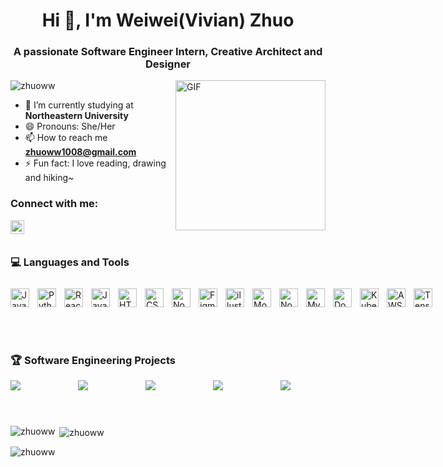 <h1 align="center">Hi 👋,  I'm Weiwei(Vivian) Zhuo</h1>
<h3 align="center">A passionate Software Engineer Intern, Creative Architect and Designer</h3>
<img align="right" alt="GIF" src="https://cdn.dribbble.com/users/1920348/screenshots/4332641/shot09.gif" height="240" />
<p align="left"> <img src="https://komarev.com/ghpvc/?username=zhuoww&label=Profile%20views&color=0e75b6&style=flat" alt="zhuoww" /> </p>

- 🔭 I’m currently studying at **Northeastern University**
- 😄 Pronouns: She/Her
- 📫 How to reach me **zhuoww1008@gmail.com**
- ⚡ Fun fact: I love reading, drawing and hiking~

### Connect with me:
[<img align="left" alt="Software Engineer | LinkedIn" width="22px" src="https://cdn.jsdelivr.net/npm/simple-icons@v3/icons/linkedin.svg" />][linkedin]

<br />

#

### 💻 Languages and Tools

<div style="display: flex; padding-top:10px;">
    <img align="left" alt="Java" width="30px" style="padding-right:10px;" src="https://cdn.jsdelivr.net/gh/devicons/devicon/icons/java/java-original.svg"/>
    <img align="left" alt="Python" width="30px" style="padding-right:10px;" src="https://cdn.jsdelivr.net/gh/devicons/devicon/icons/python/python-plain.svg" />
    <img align="left" alt="React" width="30px" style="padding-right:10px;" src="https://cdn.jsdelivr.net/gh/devicons/devicon/icons/react/react-original.svg" />
    <img align="left" alt="JavaScript" width="30px" style="padding-right:10px;" src="https://cdn.jsdelivr.net/gh/devicons/devicon/icons/javascript/javascript-plain.svg" />
    <img align="left" alt="HTML" width="30px" style="padding-right:10px;" src="https://cdn.jsdelivr.net/gh/devicons/devicon/icons/html5/html5-plain.svg" />
    <img align="left" alt="CSS" width="30px" style="padding-right:10px;" src="https://cdn.jsdelivr.net/gh/devicons/devicon/icons/css3/css3-plain.svg" />
    <img align="left" alt="NodeJS" width="30px" style="padding-right:10px;" src="https://cdn.jsdelivr.net/gh/devicons/devicon/icons/nodejs/nodejs-original.svg" />
    <img align="left" alt="Figma" width="30px" style="padding-right:10px;" src="https://cdn.jsdelivr.net/gh/devicons/devicon/icons/figma/figma-original.svg" />
    <img align="left" alt="illustrator" width="30px" style="padding-right:10px;" src="https://cdn.jsdelivr.net/gh/devicons/devicon/icons/illustrator/illustrator-line.svg" />
    <img align="left" alt="Mongodb" width="30px" style="padding-right:10px;" src="https://user-images.githubusercontent.com/25181517/182884177-d48a8579-2cd0-447a-b9a6-ffc7cb02560e.png" />
    <img align="left" alt="NodeJS" width="30px" style="padding-right:10px;" src="https://cdn.jsdelivr.net/gh/devicons/devicon/icons/photoshop/photoshop-line.svg" />
    <img align="left" alt="MySQL" width="30px" style="padding-right:10px;" src="https://user-images.githubusercontent.com/25181517/183896128-ec99105a-ec1a-4d85-b08b-1aa1620b2046.png" />
    <img align="left" alt="Docker" width="30px" style="padding-right:10px;" src="https://user-images.githubusercontent.com/25181517/117207330-263ba280-adf4-11eb-9b97-0ac5b40bc3be.png" />
    <img align="left" alt="Kubernetes" width="30px" style="padding-right:10px;" src="https://user-images.githubusercontent.com/25181517/182534006-037f08b5-8e7b-4e5f-96b6-5d2a5558fa85.png" />
    <img align="left" alt="AWS" width="30px" style="padding-right:10px;" src="https://user-images.githubusercontent.com/25181517/183896132-54262f2e-6d98-41e3-8888-e40ab5a17326.png" />
    <img align="left" alt="TensorFlow" width="30px" style="padding-right:10px;" src="https://user-images.githubusercontent.com/25181517/223639822-2a01e63a-a7f9-4a39-8930-61431541bc06.png" /><br>
    
</div>
<br>
<br>

#

### 🏆 Software Engineering Projects

<div style="display: flex; justify-content: space-between; margin-right: 10px">
    <img src="https://github.com/zhuoww/CodePath_Web_FinalProject/blob/main/finalproject.gif?raw=true" width="">
    <br>
    <img src="https://github.com/zhuoww/zhuoww/blob/main/traveling%20web%20app.gif?raw=true" width="">
    <br>
    <img src="https://github.com/zhuoww/zhuoww/blob/main/FoodOrderingSystem.gif?raw=true" width="">
    <br>
    <img src="https://github.com/zhuoww/CodePath_Web_Project2_Flashcards/blob/main/lab3.gif?raw=true" width="">
    <br>
    <img src="https://github.com/zhuoww/CodePath_Web_Project4_Veni_Vici/blob/main/project4.gif?raw=true" width="">
    <br>
</div>
<br>

#

<p><img align="left" src="https://github-readme-stats.vercel.app/api/top-langs?username=zhuoww&show_icons=true&locale=en&layout=compact" alt="zhuoww" /></p>

<p>&nbsp;<img align="center" src="https://github-readme-stats.vercel.app/api?username=zhuoww&show_icons=true&locale=en" alt="zhuoww" /></p>

<p><img align="center" src="https://github-readme-streak-stats.herokuapp.com/?user=zhuoww&" alt="zhuoww" /></p>

[linkedin]: https://www.linkedin.com/in/weiwei-zhuo23/
